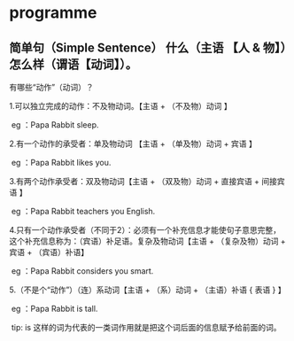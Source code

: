 # programme

## 简单句（Simple Sentence） 什么（主语 【人 & 物】）怎么样（谓语【动词】）。

有哪些“动作”（动词）？

1.可以独立完成的动作：不及物动词。【主语 + （不及物）动词 】

​	eg ：Papa Rabbit sleep.

2.有一个动作的承受者：单及物动词 【主语 + （单及物）动词 + 宾语 】

​	eg ：Papa Rabbit likes you.

3.有两个动作承受者：双及物动词【主语 + （双及物）动词 + 直接宾语 + 间接宾语 】

​	eg ：Papa Rabbit teachers you English.

4.只有一个动作承受者（不同于2）：必须有一个补充信息才能使句子意思完整，这个补充信息称为：（宾语）补足语。复杂及物动词【主语 + （复杂及物）动词 + 宾语 + （宾语）补语】

​	eg ：Papa Rabbit considers you smart.

5.（不是个“动作”）（连）系动词【主语 + （系）动词 + （主语）补语 { 表语 } 】

​	eg ：Papa Rabbit is tall.

​	tip: is 这样的词为代表的一类词作用就是把这个词后面的信息赋予给前面的词。





















